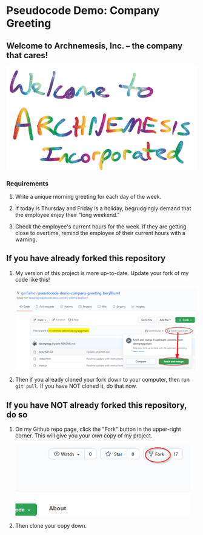 # Pseudocode Demo: Company Greeting

## Welcome to Archnemesis, Inc. – the company that cares!

<img src="/Pseudocode 01 - Welcome to Archnemesis.png" alt="Welcome to Archnemesis">

### Requirements

1. Write a unique morning greeting for each day of the week.

2. If today is Thursday and Friday is a holiday, begrudgingly demand that the employee enjoy their "long weekend."

3. Check the employee's current hours for the week. If they are getting close to overtime, remind the employee of their current hours with a warning.

## If you have already forked this repository

1. My version of this project is more up-to-date. Update your fork of my code like this!

    <img src="/How to update your repo with my changes.png" alt="On your Github page for this project, click 'Fetch upstream' under the green 'Code' button, then click the green 'Fetch and merge' button.">

2. Then if you already cloned your fork down to your computer, then run `git pull`. If you have NOT cloned it, do that now.

## If you have NOT already forked this repository, do so

1. On my Github repo page, click the "Fork" button in the upper-right corner. This will give you your *own* copy of my project.

    <img src="/How to fork.png" alt="Click the 'Fork' button in the upper-right corner of the page.">

2. Then clone your copy down.
